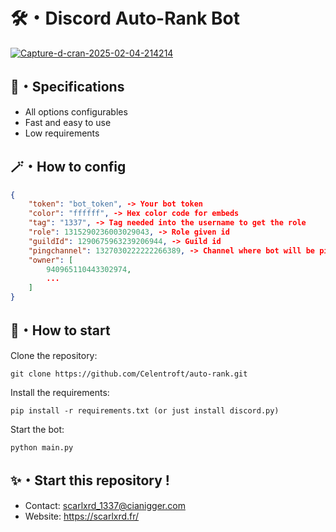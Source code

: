 # 🛠️・Discord Auto-Rank Bot

<a href="https://imgbb.com/"><img src="https://i.ibb.co/Ld9MHWq2/Capture-d-cran-2025-02-04-214214.png" alt="Capture-d-cran-2025-02-04-214214" border="0"></a>

## 🧬・Specifications

- All options configurables
- Fast and easy to use
- Low requirements

## 🪄・How to config

```json
{
    "token": "bot_token", -> Your bot token
    "color": "ffffff", -> Hex color code for embeds
    "tag": "1337", -> Tag needed into the username to get the role
    "role": 1315290236003029043, -> Role given id
    "guildId": 1290675963239206944, -> Guild id
    "pingchannel": 1327030222222266389, -> Channel where bot will be pinged
    "owner": [
        940965110443302974,
        ...
    ]
}
```

## 🧪・How to start

Clone the repository:
```
git clone https://github.com/Celentroft/auto-rank.git
```

Install the requirements:
```
pip install -r requirements.txt (or just install discord.py) 
```

Start the bot:
```
python main.py
```

## ✨・Start this repository !

- Contact: scarlxrd_1337@cianigger.com
- Website: https://scarlxrd.fr/
